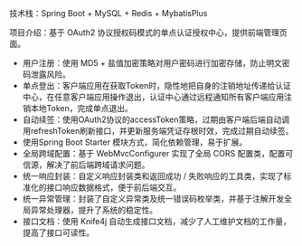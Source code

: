 技术栈：Spring Boot + MySQL + Redis + MybatisPlus

项目介绍：基于 OAuth2 协议授权码模式的单点认证授权中心，提供前端管理页面。

- 用户注册：使用 MD5 + 盐值加密策略对用户密码进行加密存储，防止明文密码泄露风险。
- 单点登出：客户端应用在获取Token时，隐性地把自身的注销地址传递给认证中心，在任意客户端应用操作退出，认证中心通过远程通知所有客户端应用注销本地Token，完成单点退出。
- 自动续签：使用OAuth2协议的accessToken策略，过期由客户端后端自动调用refreshToken刷新接口，并更新服务端凭证存根时效，完成过期自动续签。
- 使用Spring Boot Starter 模块方式，简化依赖管理，易于扩展。
- 全局跨域配置：基于 WebMvcConfigurer 实现了全局 CORS 配置类，配置可信源，解决了前后端跨域请求问题。
- 统一响应封装：自定义响应封装类和返回成功 / 失败响应的工具类，实现了标准化的接口响应数据格式，便于前后端交互。
- 统一异常管理：封装了自定义异常类及统一错误码枚举类，并基于注解开发全局异常处理器，提升了系统的稳定性。
- 接口文档：使用 Knife4j 自动生成接口文档，减少了人工维护文档的工作量，提高了接口可读性。
